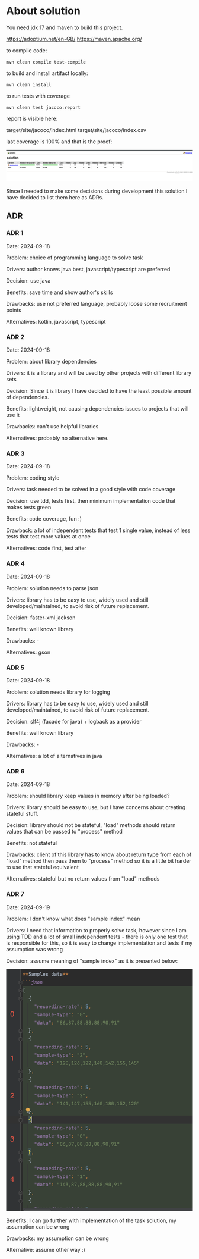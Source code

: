 # About solution

You need jdk 17 and maven to build this project.

https://adoptium.net/en-GB/
https://maven.apache.org/

to compile code:
```shell
mvn clean compile test-compile
```
to build and install artifact locally:
```shell
mvn clean install
```
to run tests with coverage
```shell
mvn clean test jacoco:report
```
report is visible here:

target/site/jacoco/index.html
target/site/jacoco/index.csv

last coverage is 100% and that is the proof:

![coverage.png](docs/coverage.png)

Since I needed to make some decisions during development this solution I have decided to list them here as ADRs.

## ADR

### ADR 1
Date: 2024-09-18

Problem: choice of programming language to solve task

Drivers: author knows java best, javascript/typescript are preferred

Decision: use java

Benefits: save time and show author's skills

Drawbacks: use not preferred language, probably loose some recruitment points

Alternatives: kotlin, javascript, typescript

### ADR 2

Date: 2024-09-18

Problem: about library dependencies

Drivers: it is a library and will be used by other projects with different library sets

Decision: Since it is library I have decided to have the least possible amount of dependencies.

Benefits: lightweight, not causing dependencies issues to projects that will use it

Drawbacks: can't use helpful libraries

Alternatives: probably no alternative here.

### ADR 3

Date: 2024-09-18

Problem: coding style

Drivers: task needed to be solved in a good style with code coverage

Decision: use tdd, tests first, then minimum implementation code that makes tests green

Benefits: code coverage, fun :)

Drawback: a lot of independent tests that test 1 single value, instead of less tests that test more values at once

Alternatives: code first, test after

### ADR 4

Date: 2024-09-18

Problem: solution needs to parse json

Drivers: library has to be easy to use, widely used and still developed/maintained, to avoid risk of future replacement.

Decision: faster-xml jackson

Benefits: well known library

Drawbacks: -

Alternatives: gson

### ADR 5

Date: 2024-09-18

Problem: solution needs library for logging

Drivers: library has to be easy to use, widely used and still developed/maintained, to avoid risk of future replacement.

Decision: slf4j (facade for java) + logback as a provider

Benefits: well known library

Drawbacks: -

Alternatives: a lot of alternatives in java

### ADR 6

Date: 2024-09-18

Problem: should library keep values in memory after being loaded?

Drivers: library should be easy to use, but I have concerns about creating stateful stuff.

Decision: library should not be stateful, "load" methods should return values that can be passed to "process" method

Benefits: not stateful

Drawbacks: client of this library has to know about return type from each of "load" method then pass them to "process" method so it is a little bit harder to use that stateful equivalent

Alternatives: stateful but no return values from "load" methods

### ADR 7

Date: 2024-09-19

Problem: I don't know what does "sample index" mean

Drivers: I need that information to properly solve task, however since I am using TDD and a lot of small independent tests - there is only one test that is responsible for this, so it is easy to change implementation and tests if my assumption was wrong

Decision: assume meaning of "sample index" as it is presented below:

![img.png](docs/img.png)

Benefits: I can go further with implementation of the task solution, my assumption can be wrong

Drawbacks: my assumption can be wrong

Alternative: assume other way :)
